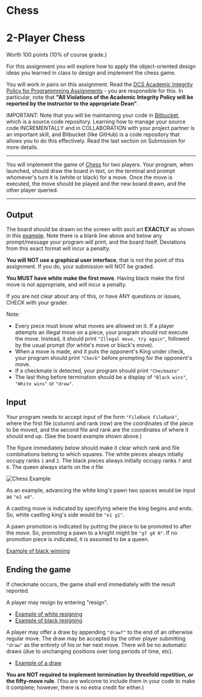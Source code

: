# Chess
# 2-Player Chess

Worth 100 points (10% of course grade.)

For this assignment you will explore how to apply the object-oriented design ideas you learned in class to design and implement the chess game.

You will work in pairs on this assignment. Read the [DCS Academic Integrity Policy for Programmming Assignments](http://www.cs.rutgers.edu/academics/undergraduate/academic-integrity-policy/programming-assignments) - you are responsible for this. In particular, note that **"All Violations of the Academic Integrity Policy will be reported by the instructor to the appropriate Dean"**.

IMPORTANT: Note that you will be maintaining your code in [Bitbucket](https://bitbucket.org/), which is a source code repository. Learning how to manage your source code INCREMENTALLY and in COLLABORATION with your project partner is an important skill, and Bitbucket (like GitHub) is a code repository that allows you to do this effectively. Read the last section on Submission for more details.

---

You will implement the game of [Chess](http://en.wikipedia.org/wiki/Chess) for two players. Your program, when launched, should draw the board in text, on the terminal and prompt whomever's turn it is (white or black) for a move. Once the move is executed, the move should be played and the new board drawn, and the other player queried.

---

## Output

The board should be drawn on the screen with ascii art **EXACTLY** as shown in this [example](display.txt). Note there is a blank line above and below any prompt/message your program will print, and the board itself. Deviations from this exact format will incur a penalty.

**You will NOT use a graphical user interface**, that is not the point of this assignment. If you do, your submission will NOT be graded.

**You MUST have white make the first move**. Having black make the first move is not appropriate, and will incur a penalty.

If you are not clear about any of this, or have ANY questions or issues, CHECK with your grader.

Note:

-  Every piece must know what moves are allowed on it. If a player attempts an illegal move on a piece, your program should not execute the move. Instead, it should print `"Illegal move, try again"`, followed by the usual prompt (for white's move or black's move).
-  When a move is made, and it puts the opponent's King under check, your program should print `"Check"` before prompting for the opponent's move.
-  If a checkmate is detected, your program should print `"Checkmate"`
-  The last thing before termination should be a display of `"Black wins"`, `"White wins"` or `"draw"`.

## Input

Your program needs to accept input of the form `"FileRank FileRank"`, where the first file (column) and rank (row) are the coordinates of the piece to be moved, and the second file and rank are the coordinates of where it should end up. (See the board example shown above.)

The figure immediately below should make it clear which rank and file combinations belong to which squares. The white pieces always intially occupy ranks `1` and `2`. The black pieces always initially occupy ranks `7` and `8`. The queen always starts on the `d` file.

![Chess Example](img/SCD_algebraic_notation.svg)

As an example, advancing the white king's pawn two spaces would be input as `"e2 e4"`.

A castling move is indicated by specifying where the king begins and ends. So, white castling king's side would be `"e1 g1"`.

A pawn promotion is indicated by putting the piece to be promoted to after the move. So, promoting a pawn to a knight might be `"g7 g8 N"`. If no promotion piece is indicated, it is assumed to be a queen.

[Example of black winning](ex1.txt)

## Ending the game

If checkmate occurs, the game shall end immediately with the result reported.

A player may resign by entering "resign".

-  [Example of white resigning](ex_res_w.txt)
-  [Example of black resigning](ex_res_b.txt)

A player may offer a draw by appending `"draw?"` to the end of an otherwise regular move. The draw may be accepted by the other player submitting `"draw"` as the entirety of his or her next move. There will be no automatic draws (due to unchanging positions over long periods of time, etc).

-  [Example of a draw](ex_draw.txt)

**You are NOT required to implement termination by threefold repetition, or the fifty-move rule**. (You are welcome to include them in your code to make it complete; however, there is no extra credit for either.)

